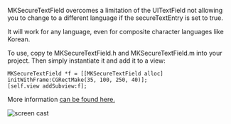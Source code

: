 MKSecureTextField overcomes a limitation of the UITextField not allowing you to change to a different language if the secureTextEntry is set to true.

It will work for any language, even for composite character languages like Korean.

To use, copy te MKSecureTextField.h and MKSecureTextField.m into your project. Then simply instantiate it and add it to a view:

    MKSecureTextField *f = [[MKSecureTextField alloc] initWithFrame:CGRectMake(35, 100, 250, 40)];
    [self.view addSubview:f];

More information <a href="http://www.uchidacoonga.com/2014/05/secure-uitextfield-with-language-support/">can be found here.</a>

![screen cast](https://github.com/adamk77/MKSecureTextField/blob/master/screenShot.gif?raw=true)

